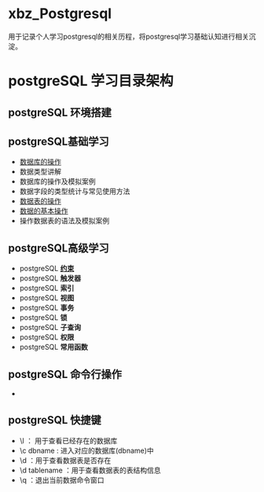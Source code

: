 # xbz_Postgresql
用于记录个人学习postgresql的相关历程，将postgresql学习基础认知进行相关沉淀。
# postgreSQL 学习目录架构
## postgreSQL 环境搭建

## postgreSQL基础学习
- [数据库的操作][1]
- 数据类型讲解
- 数据库的操作及模拟案例
- 数据字段的类型统计与常见使用方法
- [数据表的操作][3]
- [数据的基本操作][4]
- 操作数据表的语法及模拟案例

## postgreSQL高级学习
- postgreSQL  [**约束**][2]
- postgreSQL  **触发器**
- postgreSQL  **索引**
- postgreSQL  **视图**  
- postgreSQL  **事务** 
- postgreSQL  **锁**
- postgreSQL  **子查询**
- postgreSQL  **权限**
- postgreSQL  **常用函数**

## postgreSQL 命令行操作  
- 

## postgreSQL 快捷键
- \l ： 用于查看已经存在的数据库
- \c dbname : 进入对应的数据库(dbname)中
- \d ：用于查看数据表是否存在
- \d tablename ：用于查看数据表的表结构信息
- \q ：退出当前数据命令窗口





[1]: https://github.com/xiaobaizhao/xbz_Postgresql/blob/master/postgresql_database.md "数据库的操作" 
[2]: https://www.com.cn "约束"
[3]: https://github.com/xiaobaizhao/xbz_Postgresql/blob/master/postgreSQL_tables.md "数据表的操作"
[4]: http://www.com.cn "数据的操作"